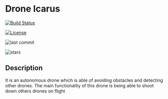 # Drone Icarus

[![Build Status](https://travis-ci.com/RoboTech-URJC/Icarus-Project.svg?branch=master)](https://travis-ci.com/RoboTech-URJC/Icarus-Project)

[![License](https://img.shields.io/badge/License-Apache%202.0-blue.svg)](https://opensource.org/licenses/Apache-2.0)

![last commit](https://img.shields.io/github/last-commit/RoboTech-URJC/Icarus-Project)

![stars](https://img.shields.io/github/stars/RoboTech-URJC/Icarus-Project?style=social)

## Description

It is an autonomous drone which is able of avoiding obstacles and detecting other drones. The main functionality of this drone is being able to shoot down others drones on flight
